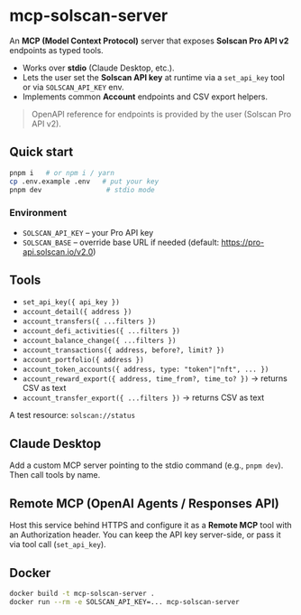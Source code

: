 
# mcp-solscan-server

An **MCP (Model Context Protocol)** server that exposes **Solscan Pro API v2** endpoints as typed tools.
- Works over **stdio** (Claude Desktop, etc.).
- Lets the user set the **Solscan API key** at runtime via a `set_api_key` tool or via `SOLSCAN_API_KEY` env.
- Implements common **Account** endpoints and CSV export helpers.

> OpenAPI reference for endpoints is provided by the user (Solscan Pro API v2).

## Quick start

```bash
pnpm i   # or npm i / yarn
cp .env.example .env   # put your key
pnpm dev                # stdio mode
```

### Environment
- `SOLSCAN_API_KEY` – your Pro API key
- `SOLSCAN_BASE` – override base URL if needed (default: https://pro-api.solscan.io/v2.0)

## Tools

- `set_api_key({ api_key })`
- `account_detail({ address })`
- `account_transfers({ ...filters })`
- `account_defi_activities({ ...filters })`
- `account_balance_change({ ...filters })`
- `account_transactions({ address, before?, limit? })`
- `account_portfolio({ address })`
- `account_token_accounts({ address, type: "token"|"nft", ... })`
- `account_reward_export({ address, time_from?, time_to? })`  → returns CSV as text
- `account_transfer_export({ ...filters })` → returns CSV as text

A test resource: `solscan://status`

## Claude Desktop

Add a custom MCP server pointing to the stdio command (e.g., `pnpm dev`). Then call tools by name.

## Remote MCP (OpenAI Agents / Responses API)

Host this service behind HTTPS and configure it as a **Remote MCP** tool with an Authorization header. You can keep the API key server-side, or pass it via tool call (`set_api_key`).

## Docker

```bash
docker build -t mcp-solscan-server .
docker run --rm -e SOLSCAN_API_KEY=... mcp-solscan-server
```
